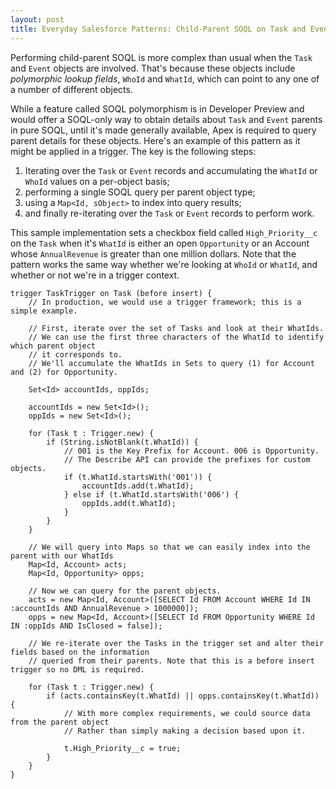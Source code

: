 ```yaml
---
layout: post
title: Everyday Salesforce Patterns: Child-Parent SOQL on Task and Event 
---
```


Performing child-parent SOQL is more complex than usual when the `Task` and `Event` objects are involved. That's because these objects include *polymorphic lookup fields*, `WhoId` and `WhatId`, which can point to any one of a number of different objects.

While a feature called SOQL polymorphism is in Developer Preview and would offer a SOQL-only way to obtain details about `Task` and `Event` parents in pure SOQL, until it's made generally available, Apex is required to query parent details for these objects. Here's an example of this pattern as it might be applied in a trigger. The key is the following steps:

 1. Iterating over the `Task` or `Event` records and accumulating the `WhatId` or `WhoId` values on a per-object basis;
 1. performing a single SOQL query per parent object type;
 1. using a `Map<Id, sObject>` to index into query results;
 1. and finally re-iterating over the `Task` or `Event` records to perform work.

This sample implementation sets a checkbox field called `High_Priority__c` on the `Task` when it's `WhatId` is either an open `Opportunity` or an Account whose `AnnualRevenue` is greater than one million dollars. Note that the pattern works the same way whether we're looking at `WhoId` or `WhatId`, and whether or not we're in a trigger context.

    trigger TaskTrigger on Task (before insert) {
        // In production, we would use a trigger framework; this is a simple example.
        
        // First, iterate over the set of Tasks and look at their WhatIds.
        // We can use the first three characters of the WhatId to identify which parent object
        // it corresponds to. 
        // We'll accumulate the WhatIds in Sets to query (1) for Account and (2) for Opportunity.
        
        Set<Id> accountIds, oppIds;
        
        accountIds = new Set<Id>();
        oppIds = new Set<Id>();
        
        for (Task t : Trigger.new) {
            if (String.isNotBlank(t.WhatId)) {
                // 001 is the Key Prefix for Account. 006 is Opportunity.
                // The Describe API can provide the prefixes for custom objects.
                if (t.WhatId.startsWith('001')) {
                    accountIds.add(t.WhatId);
                } else if (t.WhatId.startsWith('006') {
                    oppIds.add(t.WhatId);
                }
            }
        }
        
        // We will query into Maps so that we can easily index into the parent with our WhatIds
        Map<Id, Account> acts;
        Map<Id, Opportunity> opps;
        
        // Now we can query for the parent objects.
        acts = new Map<Id, Account>([SELECT Id FROM Account WHERE Id IN :accountIds AND AnnualRevenue > 1000000]);
        opps = new Map<Id, Account>([SELECT Id FROM Opportunity WHERE Id IN :oppIds AND IsClosed = false]);
        
        // We re-iterate over the Tasks in the trigger set and alter their fields based on the information
        // queried from their parents. Note that this is a before insert trigger so no DML is required.
        
        for (Task t : Trigger.new) {
            if (acts.containsKey(t.WhatId) || opps.containsKey(t.WhatId)) {
                // With more complex requirements, we could source data from the parent object
                // Rather than simply making a decision based upon it.
                
                t.High_Priority__c = true;
            }
        }
    }
